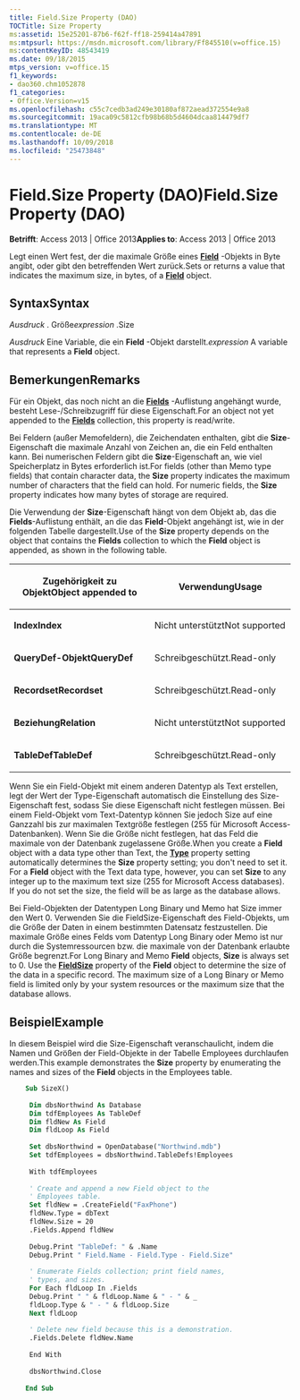 ```yaml
---
title: Field.Size Property (DAO)
TOCTitle: Size Property
ms:assetid: 15e25201-87b6-f62f-ff18-259414a47891
ms:mtpsurl: https://msdn.microsoft.com/library/Ff845510(v=office.15)
ms:contentKeyID: 48543419
ms.date: 09/18/2015
mtps_version: v=office.15
f1_keywords:
- dao360.chm1052878
f1_categories:
- Office.Version=v15
ms.openlocfilehash: c55c7cedb3ad249e30180af872aead372554e9a8
ms.sourcegitcommit: 19aca09c5812cfb98b68b5d4604dcaa814479df7
ms.translationtype: MT
ms.contentlocale: de-DE
ms.lasthandoff: 10/09/2018
ms.locfileid: "25473848"
---
```

# <a name="fieldsize-property-dao"></a><span data-ttu-id="44a93-102">Field.Size Property (DAO)</span><span class="sxs-lookup"><span data-stu-id="44a93-102">Field.Size Property (DAO)</span></span>


<span data-ttu-id="44a93-103">**Betrifft**: Access 2013 | Office 2013</span><span class="sxs-lookup"><span data-stu-id="44a93-103">**Applies to**: Access 2013 | Office 2013</span></span>


<span data-ttu-id="44a93-104">Legt einen Wert fest, der die maximale Größe eines **[Field](field-object-dao.md)** -Objekts in Byte angibt, oder gibt den betreffenden Wert zurück.</span><span class="sxs-lookup"><span data-stu-id="44a93-104">Sets or returns a value that indicates the maximum size, in bytes, of a **[Field](field-object-dao.md)** object.</span></span>

## <a name="syntax"></a><span data-ttu-id="44a93-105">Syntax</span><span class="sxs-lookup"><span data-stu-id="44a93-105">Syntax</span></span>

<span data-ttu-id="44a93-106">*Ausdruck* . Größe</span><span class="sxs-lookup"><span data-stu-id="44a93-106">*expression* .Size</span></span>

<span data-ttu-id="44a93-107">*Ausdruck* Eine Variable, die ein **Field** -Objekt darstellt.</span><span class="sxs-lookup"><span data-stu-id="44a93-107">*expression* A variable that represents a **Field** object.</span></span>

## <a name="remarks"></a><span data-ttu-id="44a93-108">Bemerkungen</span><span class="sxs-lookup"><span data-stu-id="44a93-108">Remarks</span></span>

<span data-ttu-id="44a93-109">Für ein Objekt, das noch nicht an die **[Fields](fields-collection-dao.md)** -Auflistung angehängt wurde, besteht Lese-/Schreibzugriff für diese Eigenschaft.</span><span class="sxs-lookup"><span data-stu-id="44a93-109">For an object not yet appended to the **[Fields](fields-collection-dao.md)** collection, this property is read/write.</span></span>

<span data-ttu-id="44a93-p101">Bei Feldern (außer Memofeldern), die Zeichendaten enthalten, gibt die **Size**-Eigenschaft die maximale Anzahl von Zeichen an, die ein Feld enthalten kann. Bei numerischen Feldern gibt die **Size**-Eigenschaft an, wie viel Speicherplatz in Bytes erforderlich ist.</span><span class="sxs-lookup"><span data-stu-id="44a93-p101">For fields (other than Memo type fields) that contain character data, the **Size** property indicates the maximum number of characters that the field can hold. For numeric fields, the **Size** property indicates how many bytes of storage are required.</span></span>

<span data-ttu-id="44a93-112">Die Verwendung der **Size**-Eigenschaft hängt von dem Objekt ab, das die **Fields**-Auflistung enthält, an die das **Field**-Objekt angehängt ist, wie in der folgenden Tabelle dargestellt.</span><span class="sxs-lookup"><span data-stu-id="44a93-112">Use of the **Size** property depends on the object that contains the **Fields** collection to which the **Field** object is appended, as shown in the following table.</span></span>

<table>
<colgroup>
<col style="width: 50%" />
<col style="width: 50%" />
</colgroup>
<thead>
<tr class="header">
<th><p><span data-ttu-id="44a93-113">Zugehörigkeit zu Objekt</span><span class="sxs-lookup"><span data-stu-id="44a93-113">Object appended to</span></span></p></th>
<th><p><span data-ttu-id="44a93-114">Verwendung</span><span class="sxs-lookup"><span data-stu-id="44a93-114">Usage</span></span></p></th>
</tr>
</thead>
<tbody>
<tr class="odd">
<td><p><span data-ttu-id="44a93-115"><strong>Index</strong></span><span class="sxs-lookup"><span data-stu-id="44a93-115"><strong>Index</strong></span></span></p></td>
<td><p><span data-ttu-id="44a93-116">Nicht unterstützt</span><span class="sxs-lookup"><span data-stu-id="44a93-116">Not supported</span></span></p></td>
</tr>
<tr class="even">
<td><p><span data-ttu-id="44a93-117"><strong>QueryDef-Objekt</strong></span><span class="sxs-lookup"><span data-stu-id="44a93-117"><strong>QueryDef</strong></span></span></p></td>
<td><p><span data-ttu-id="44a93-118">Schreibgeschützt.</span><span class="sxs-lookup"><span data-stu-id="44a93-118">Read-only</span></span></p></td>
</tr>
<tr class="odd">
<td><p><span data-ttu-id="44a93-119"><strong>Recordset</strong></span><span class="sxs-lookup"><span data-stu-id="44a93-119"><strong>Recordset</strong></span></span></p></td>
<td><p><span data-ttu-id="44a93-120">Schreibgeschützt.</span><span class="sxs-lookup"><span data-stu-id="44a93-120">Read-only</span></span></p></td>
</tr>
<tr class="even">
<td><p><span data-ttu-id="44a93-121"><strong>Beziehung</strong></span><span class="sxs-lookup"><span data-stu-id="44a93-121"><strong>Relation</strong></span></span></p></td>
<td><p><span data-ttu-id="44a93-122">Nicht unterstützt</span><span class="sxs-lookup"><span data-stu-id="44a93-122">Not supported</span></span></p></td>
</tr>
<tr class="odd">
<td><p><span data-ttu-id="44a93-123"><strong>TableDef</strong></span><span class="sxs-lookup"><span data-stu-id="44a93-123"><strong>TableDef</strong></span></span></p></td>
<td><p><span data-ttu-id="44a93-124">Schreibgeschützt.</span><span class="sxs-lookup"><span data-stu-id="44a93-124">Read-only</span></span></p></td>
</tr>
</tbody>
</table>


<span data-ttu-id="44a93-p102">Wenn Sie ein Field-Objekt mit einem anderen Datentyp als Text erstellen, legt der Wert der Type-Eigenschaft automatisch die Einstellung des Size-Eigenschaft fest, sodass Sie diese Eigenschaft nicht festlegen müssen. Bei einem Field-Objekt vom Text-Datentyp können Sie jedoch Size auf eine Ganzzahl bis zur maximalen Textgröße festlegen (255 für Microsoft Access-Datenbanken). Wenn Sie die Größe nicht festlegen, hat das Feld die maximale von der Datenbank zugelassene Größe.</span><span class="sxs-lookup"><span data-stu-id="44a93-p102">When you create a **Field** object with a data type other than Text, the **[Type](field-type-property-dao.md)** property setting automatically determines the **Size** property setting; you don't need to set it. For a **Field** object with the Text data type, however, you can set **Size** to any integer up to the maximum text size (255 for Microsoft Access databases). If you do not set the size, the field will be as large as the database allows.</span></span>

<span data-ttu-id="44a93-p103">Bei Field-Objekten der Datentypen Long Binary und Memo hat Size immer den Wert 0. Verwenden Sie die FieldSize-Eigenschaft des Field-Objekts, um die Größe der Daten in einem bestimmten Datensatz festzustellen. Die maximale Größe eines Felds vom Datentyp Long Binary oder Memo ist nur durch die Systemressourcen bzw. die maximale von der Datenbank erlaubte Größe begrenzt.</span><span class="sxs-lookup"><span data-stu-id="44a93-p103">For Long Binary and Memo **Field** objects, **Size** is always set to 0. Use the **[FieldSize](field-fieldsize-property-dao.md)** property of the **Field** object to determine the size of the data in a specific record. The maximum size of a Long Binary or Memo field is limited only by your system resources or the maximum size that the database allows.</span></span>

## <a name="example"></a><span data-ttu-id="44a93-131">Beispiel</span><span class="sxs-lookup"><span data-stu-id="44a93-131">Example</span></span>

<span data-ttu-id="44a93-132">In diesem Beispiel wird die Size-Eigenschaft veranschaulicht, indem die Namen und Größen der Field-Objekte in der Tabelle Employees durchlaufen werden.</span><span class="sxs-lookup"><span data-stu-id="44a93-132">This example demonstrates the **Size** property by enumerating the names and sizes of the **Field** objects in the Employees table.</span></span>

```vb
    Sub SizeX() 
     
     Dim dbsNorthwind As Database 
     Dim tdfEmployees As TableDef 
     Dim fldNew As Field 
     Dim fldLoop As Field 
     
     Set dbsNorthwind = OpenDatabase("Northwind.mdb") 
     Set tdfEmployees = dbsNorthwind.TableDefs!Employees 
     
     With tdfEmployees 
     
     ' Create and append a new Field object to the 
     ' Employees table. 
     Set fldNew = .CreateField("FaxPhone") 
     fldNew.Type = dbText 
     fldNew.Size = 20 
     .Fields.Append fldNew 
     
     Debug.Print "TableDef: " & .Name 
     Debug.Print " Field.Name - Field.Type - Field.Size" 
     
     ' Enumerate Fields collection; print field names, 
     ' types, and sizes. 
     For Each fldLoop In .Fields 
     Debug.Print " " & fldLoop.Name & " - " & _ 
     fldLoop.Type & " - " & fldLoop.Size 
     Next fldLoop 
     
     ' Delete new field because this is a demonstration. 
     .Fields.Delete fldNew.Name 
     
     End With 
     
     dbsNorthwind.Close 
     
    End Sub
```
